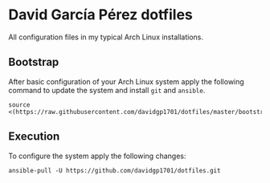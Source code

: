 # David García Pérez dotfiles

All configuration files in my typical Arch Linux installations.

## Bootstrap

After basic configuration of your Arch Linux system apply the following command to update the system and install `git` and `ansible`.

```
source <(https://raw.githubusercontent.com/davidgp1701/dotfiles/master/bootstrap.sh)
```

## Execution

To configure the system apply the following changes:

```
ansible-pull -U https://github.com/davidgp1701/dotfiles.git
```
